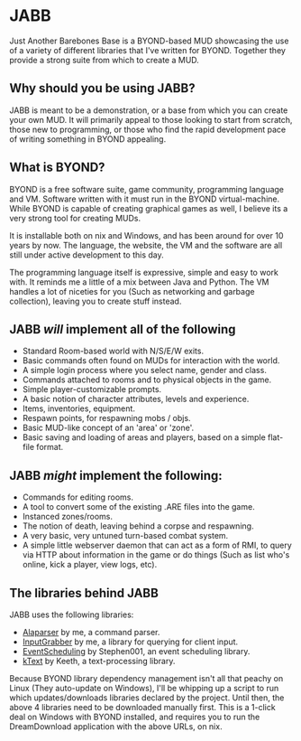 JABB
====

Just Another Barebones Base is a BYOND-based MUD
showcasing the use of a variety of different libraries that I've written for
BYOND. Together they provide a strong suite from which to create a MUD.

Why should you be using JABB?
-----------------------------
JABB is meant to be a demonstration, or a base from which you can create your own
MUD. It will primarily appeal to those looking to start from scratch,
those new to programming, or those who find the rapid development pace of writing
something in BYOND appealing.

What is BYOND?
--------------
BYOND is a free software suite, game community, programming language and VM.
Software written with it must run in the BYOND virtual-machine. While BYOND is
capable of creating graphical games as well, I believe its a very strong tool
for creating MUDs.

It is installable both on nix and Windows, and has been around for over 10 years
by now. The language, the website, the VM and the software are all still under
active development to this day.

The programming language itself is expressive, simple and easy
to work with. It reminds me a little of a mix between Java and Python. The VM
handles a lot of niceties for you (Such as networking and garbage collection),
leaving you to create stuff instead.

JABB *will* implement all of the following
-----------------------------
* Standard Room-based world with N/S/E/W exits.
* Basic commands often found on MUDs for interaction with the world.
* A simple login process where you select name, gender and class.
* Commands attached to rooms and to physical objects in the game.
* Simple player-customizable prompts.
* A basic notion of character attributes, levels and experience.
* Items, inventories, equipment.
* Respawn points, for respawning mobs / objs.
* Basic MUD-like concept of an 'area' or 'zone'.
* Basic saving and loading of areas and players, based on a simple flat-file
format.

JABB *might* implement the following:
-------------------------------------
* Commands for editing rooms.
* A tool to convert some of the existing .ARE files into the game.
* Instanced zones/rooms.
* The notion of death, leaving behind a corpse and respawning.
* A very basic, very untuned turn-based combat system.
* A simple little webserver daemon that can act as a form of RMI, to query via HTTP
about information in the game or do things (Such as list who's online, kick a player,
view logs, etc).

The libraries behind JABB
-------------------------
JABB uses the following libraries:

* <a href="http://www.byond.com/developer/Alathon/Alaparser">Alaparser</a> by me, a command parser.
* <a href="http://www.byond.com/developer/Alathon/InputGrabber">InputGrabber</a> by me, a library for querying for client input.
* <a href="http://www.byond.com/developer/Stephen001/EventScheduling">EventScheduling</a> by Stephen001, an event scheduling library.
* <a href="http://www.byond.com/developer/Keeth/kText">kText</a> by Keeth, a text-processing library.

Because BYOND library dependency management isn't all that peachy on Linux (They auto-update on Windows),
I'll be whipping up a script to run which updates/downloads libraries declared by the project. Until then,
the above 4 libraries need to be downloaded manually first. This is a 1-click deal on Windows with BYOND installed,
and requires you to run the DreamDownload application with the above URLs, on nix.
